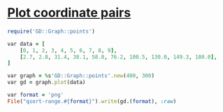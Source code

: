 [1]: https://rosettacode.org/wiki/Plot_coordinate_pairs

# [Plot coordinate pairs][1]

```ruby
require('GD::Graph::points')

var data = [
    [0, 1, 2, 3, 4, 5, 6, 7, 8, 9],
    [2.7, 2.8, 31.4, 38.1, 58.0, 76.2, 100.5, 130.0, 149.3, 180.0],
]

var graph = %s'GD::Graph::points'.new(400, 300)
var gd = graph.plot(data)

var format = 'png'
File("qsort-range.#{format}").write(gd.(format), :raw)
```
